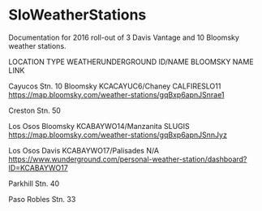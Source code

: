 # SloWeatherStations
Documentation for 2016 roll-out of 3 Davis Vantage and 10 Bloomsky weather stations.

LOCATION                      TYPE                          WEATHERUNDERGROUND ID/NAME                    BLOOMSKY NAME             LINK


Cayucos Stn. 10               Bloomsky                      KCACAYUC6/Chaney                              CALFIRESLO11              https://map.bloomsky.com/weather-stations/gqBxp6apnJSnrae1

Creston Stn. 50

Los Osos                      Bloomsky                      KCABAYWO14/Manzanita                          SLUGIS                    https://map.bloomsky.com/weather-stations/gqBxp6apnJSnnJyz

Los Osos                      Davis                         KCABAYWO17/Palisades                          N/A                      https://www.wunderground.com/personal-weather-station/dashboard?ID=KCABAYWO17 

Parkhill Stn. 40    

Paso Robles Stn. 33



